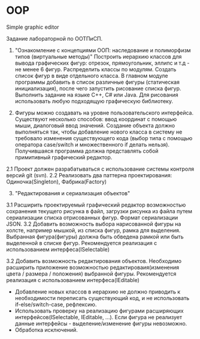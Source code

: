 # OOP
Simple graphic editor

Задание лабораторной по ООТПиСП.
1. "Ознакомление с концепциями ООП: наследование и полиморфизм типов (виртуальные методы)"
Построить иерархию классов для вывода графических фигур: отрезок, прямоугольник, эллипс и т.д - не менее 6 фигур. Распределить классы по модулям. 
Создать список фигур в виде отдельного класса. В главном модуле программы добавить в список различные фигуры (статическая инициализация), после чего 
запустить рисование списка фигур. Выполнить задание на языке C++, C# или Java. Для рисования использовать любую подходящую графическую библиотеку. 

2. Фигуры можно создавать на уровне пользовательского интерфейса. Существуют несколько способов: ввод координат с помощью мыши, диалоговый ввод значений. 
Создание объекта должно выполняться так, чтобы добавление нового класса в систему не требовало изменения существующего кода (выбор типа с помощью 
оператора case/switch и множественного if делать нельзя). Получившаяся программа должна представлять собой примитивный графический редактор.

2.1 Проект должен разрабатываться с использование системы контроля версий git (svn).
2.2 Реализовать два паттерна проектирования: Одиночка(Singleton), Фабрика(Factory)

3. "Редактирования и сериализация объектов"

3.1 Расширить проектируемый графический редактор возможностью сохранения текущего рисунка в файл, загрузки рисунка из файла путем 
сериализации списка отрисованных фигур. Формат сериализации JSON.
3.2 Добавить возможность выбора нарисованной фигуры на холсте, например мышкой, из списка фигур, рамка для выделения.
  Выбранная фигура(фигуры) должна быть обведена рамкой или быть выделенной в списке фигур. Рекомендуется реализация с использованием интерфеса(ISelectable)

3.2 Добавить возможность редактирования объектов.
  Необходимо расширить приложение возможностью редактироваия(изменения цвета / размера / положения) выбранной фигуры.
Рекомендуется реализация с использованием интерфеса(IEditable)

  - Добавление новых классов в иерархию не должно приводить к необходимости переписать существующий код, и не использовать if-else/switch-case, рефлексию.
  - Использовать проверку на реализацию фигурами расширяющих интерфейсов(ISelectable, IEditable, ...). 
    Если фигура не реализует данные интерфейсы - выделение/изменение фигуры невозможно.
  - Обработка исключений.
